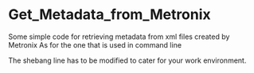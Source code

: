 # Get_Metadata_from_Metronix
Some simple code for retrieving metadata from xml files created by Metronix
As for the one that is used in command line

The shebang line has to be modified to cater for your work environment.
